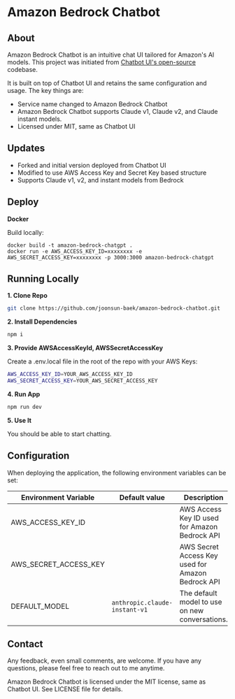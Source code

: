 # Amazon Bedrock Chatbot

## About

Amazon Bedrock Chatbot is an intuitive chat UI tailored for Amazon's AI models. This project was initiated from [Chatbot UI's open-source](https://github.com/mckaywrigley/chatbot-ui) codebase.

It is built on top of Chatbot UI and retains the same configuration and usage. The key things are:

- Service name changed to Amazon Bedrock Chatbot
- Amazon Bedrock Chatbot supports Claude v1, Claude v2, and Claude instant models.
- Licensed under MIT, same as Chatbot UI


## Updates

- Forked and initial version deployed from Chatbot UI
- Modified to use AWS Access Key and Secret Key based structure
- Supports Claude v1, v2, and instant models from Bedrock


## Deploy

**Docker**

Build locally:

```shell
docker build -t amazon-bedrock-chatgpt .
docker run -e AWS_ACCESS_KEY_ID=xxxxxxxx -e AWS_SECRET_ACCESS_KEY=xxxxxxxx -p 3000:3000 amazon-bedrock-chatgpt
```

## Running Locally

**1. Clone Repo**

```bash
git clone https://github.com/joonsun-baek/amazon-bedrock-chatbot.git
```

**2. Install Dependencies**

```bash
npm i
```

**3. Provide AWSAccessKeyId, AWSSecretAccessKey**

Create a .env.local file in the root of the repo with your AWS Keys:

```bash
AWS_ACCESS_KEY_ID=YOUR_AWS_ACCESS_KEY_ID
AWS_SECRET_ACCESS_KEY=YOUR_AWS_SECRET_ACCESS_KEY
```

**4. Run App**

```bash
npm run dev
```

**5. Use It**

You should be able to start chatting.

## Configuration

When deploying the application, the following environment variables can be set:

| Environment Variable              | Default value                  | Description                                           |
| --------------------------------- |--------------------------------|-------------------------------------------------------|
| AWS_ACCESS_KEY_ID                 |                                | AWS Access Key ID used for Amazon Bedrock API         |
| AWS_SECRET_ACCESS_KEY             |                                | AWS Secret Access Key used for Amazon Bedrock API     |
| DEFAULT_MODEL                     | `anthropic.claude-instant-v1`  | The default model to use on new conversations.        |


## Contact

Any feedback, even small comments, are welcome. If you have any questions, please feel free to reach out to me anytime.

Amazon Bedrock Chatbot is licensed under the MIT license, same as Chatbot UI. See LICENSE file for details.